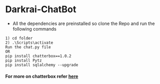 # Darkrai-ChatBot
- All the dependencies are preinstalled so clone the Repo and run the following commands
```
1) cd folder
2) .\Scripts\activate 
Run the chat.py file
OR
pip install chatterbox==1.0.2
pip install Pytz
pip install sqlalchemy --upgrade
```
#### For more on chatterbox refer [here](https://chatterbot.readthedocs.io/en/stable/)
